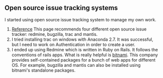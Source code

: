 ## Open source issue tracking systems
I started using open source issue tracking system to manage my own work.

1. [Reference](https://opensource.com/business/16/2/top-issue-support-and-bug-tracking-tools)
This page recommends four different open source issue tracker: redmine, bugzilla, trac and mantis.
2. I tried installing trac on windows with Anaconda 2.7. It was successful, but I need to work on Authentication in order to create a user.
3. I ended up using Redmine which is written in Ruby on Rails. It follows the conventions of rails apps. What is really helpful is [bitnami](bitnami.md).
This company provides self-contained packages for a bunch of web apps for different OS. For example, bugzilla and mantis can also be installed
using bitnami's standalone packages.
